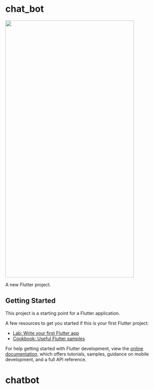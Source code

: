 # chat_bot

<img src='https://github.com/Abhishek-jaison/chatbot/assets/128037906/36a8e877-731d-4972-8099-30e645bf0727' width='400'  height='800'>

A new Flutter project.

## Getting Started

This project is a starting point for a Flutter application.

A few resources to get you started if this is your first Flutter project:

- [Lab: Write your first Flutter app](https://docs.flutter.dev/get-started/codelab)
- [Cookbook: Useful Flutter samples](https://docs.flutter.dev/cookbook)

For help getting started with Flutter development, view the
[online documentation](https://docs.flutter.dev/), which offers tutorials,
samples, guidance on mobile development, and a full API reference.
# chatbot
